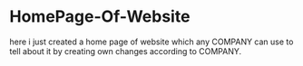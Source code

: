 # HomePage-Of-Website
here i just created a home page of website which any COMPANY can use to tell about it  by creating own changes according to COMPANY.
